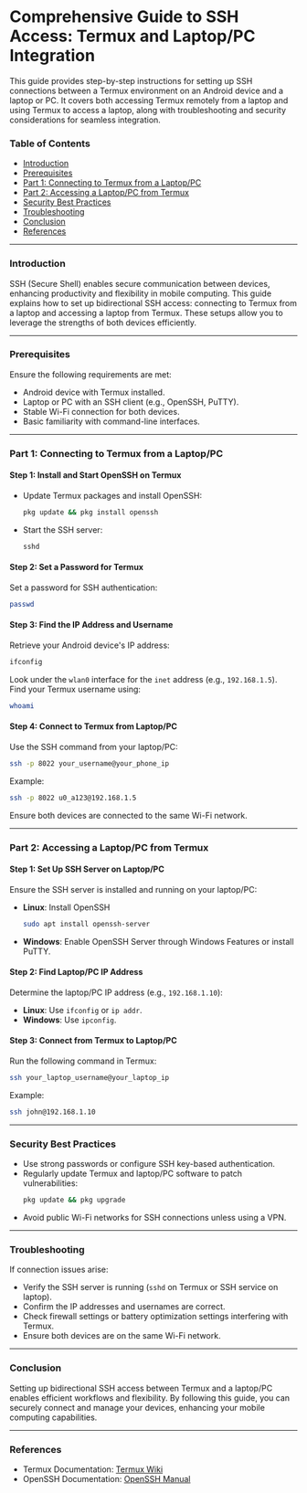 # Comprehensive Guide to SSH Access: Termux and Laptop/PC Integration

This guide provides step-by-step instructions for setting up SSH connections between a Termux environment on an Android device and a laptop or PC. It covers both accessing Termux remotely from a laptop and using Termux to access a laptop, along with troubleshooting and security considerations for seamless integration.

### Table of Contents

- [Introduction](#introduction)
- [Prerequisites](#prerequisites)
- [Part 1: Connecting to Termux from a Laptop/PC](#part-1-connecting-to-termux-from-a-laptoppc)
- [Part 2: Accessing a Laptop/PC from Termux](#part-2-accessing-a-laptoppc-from-termux)
- [Security Best Practices](#security-best-practices)
- [Troubleshooting](#troubleshooting)
- [Conclusion](#conclusion)
- [References](#references)

---

### Introduction

SSH (Secure Shell) enables secure communication between devices, enhancing productivity and flexibility in mobile computing. This guide explains how to set up bidirectional SSH access: connecting to Termux from a laptop and accessing a laptop from Termux. These setups allow you to leverage the strengths of both devices efficiently.

---

### Prerequisites

Ensure the following requirements are met:

- Android device with Termux installed.
- Laptop or PC with an SSH client (e.g., OpenSSH, PuTTY).
- Stable Wi-Fi connection for both devices.
- Basic familiarity with command-line interfaces.

---

### Part 1: Connecting to Termux from a Laptop/PC

#### Step 1: Install and Start OpenSSH on Termux

- Update Termux packages and install OpenSSH:
  ```bash
  pkg update && pkg install openssh
  ```

- Start the SSH server:
  ```bash
  sshd
  ```

#### Step 2: Set a Password for Termux

Set a password for SSH authentication:
```bash
passwd
```

#### Step 3: Find the IP Address and Username

Retrieve your Android device's IP address:
```bash
ifconfig
```
Look under the `wlan0` interface for the `inet` address (e.g., `192.168.1.5`).  
Find your Termux username using:
```bash
whoami
```

#### Step 4: Connect to Termux from Laptop/PC

Use the SSH command from your laptop/PC:
```bash
ssh -p 8022 your_username@your_phone_ip
```
Example:  
```bash
ssh -p 8022 u0_a123@192.168.1.5
```
Ensure both devices are connected to the same Wi-Fi network.

---

### Part 2: Accessing a Laptop/PC from Termux

#### Step 1: Set Up SSH Server on Laptop/PC

Ensure the SSH server is installed and running on your laptop/PC:

- **Linux**: Install OpenSSH
  ```bash
  sudo apt install openssh-server
  ```

- **Windows**: Enable OpenSSH Server through Windows Features or install PuTTY.

#### Step 2: Find Laptop/PC IP Address

Determine the laptop/PC IP address (e.g., `192.168.1.10`):

- **Linux**: Use `ifconfig` or `ip addr`.
- **Windows**: Use `ipconfig`.

#### Step 3: Connect from Termux to Laptop/PC

Run the following command in Termux:
```bash
ssh your_laptop_username@your_laptop_ip
```
Example:  
```bash
ssh john@192.168.1.10
```

---

### Security Best Practices

- Use strong passwords or configure SSH key-based authentication.
- Regularly update Termux and laptop/PC software to patch vulnerabilities:
  ```bash
  pkg update && pkg upgrade
  ```
- Avoid public Wi-Fi networks for SSH connections unless using a VPN.

---

### Troubleshooting

If connection issues arise:

- Verify the SSH server is running (`sshd` on Termux or SSH service on laptop).
- Confirm the IP addresses and usernames are correct.
- Check firewall settings or battery optimization settings interfering with Termux.
- Ensure both devices are on the same Wi-Fi network.

---

### Conclusion

Setting up bidirectional SSH access between Termux and a laptop/PC enables efficient workflows and flexibility. By following this guide, you can securely connect and manage your devices, enhancing your mobile computing capabilities.

---

### References

- Termux Documentation: [Termux Wiki](https://wiki.termux.com/wiki/Main_Page)
- OpenSSH Documentation: [OpenSSH Manual](https://www.openssh.com/manual.html)
